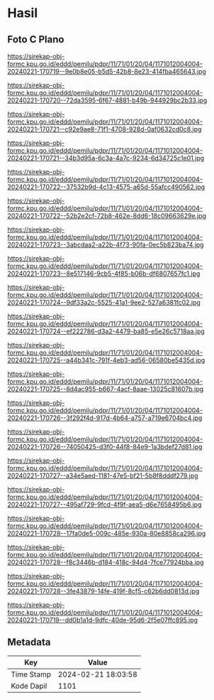 # Hasil

## Foto C Plano

https://sirekap-obj-formc.kpu.go.id/eddd/pemilu/pdpr/11/71/01/20/04/1171012004004-20240221-170719--9e0b8e05-b5d5-42b8-8e23-414fba465643.jpg

https://sirekap-obj-formc.kpu.go.id/eddd/pemilu/pdpr/11/71/01/20/04/1171012004004-20240221-170720--72da3595-6f67-4881-b49b-944929bc2b33.jpg

https://sirekap-obj-formc.kpu.go.id/eddd/pemilu/pdpr/11/71/01/20/04/1171012004004-20240221-170721--c92e9ae8-71f1-4708-928d-0af0632cd0c8.jpg

https://sirekap-obj-formc.kpu.go.id/eddd/pemilu/pdpr/11/71/01/20/04/1171012004004-20240221-170721--34b3d95a-6c3a-4a7c-9234-6d34725c1e01.jpg

https://sirekap-obj-formc.kpu.go.id/eddd/pemilu/pdpr/11/71/01/20/04/1171012004004-20240221-170722--37532b9d-4c13-4575-a65d-55afcc490562.jpg

https://sirekap-obj-formc.kpu.go.id/eddd/pemilu/pdpr/11/71/01/20/04/1171012004004-20240221-170722--52b2e2cf-72b8-462e-8dd6-18c09663629e.jpg

https://sirekap-obj-formc.kpu.go.id/eddd/pemilu/pdpr/11/71/01/20/04/1171012004004-20240221-170723--3abcdaa2-a22b-4f73-90fa-0ec5b823ba74.jpg

https://sirekap-obj-formc.kpu.go.id/eddd/pemilu/pdpr/11/71/01/20/04/1171012004004-20240221-170723--8e517146-9cb5-4f85-b06b-df6807657fc1.jpg

https://sirekap-obj-formc.kpu.go.id/eddd/pemilu/pdpr/11/71/01/20/04/1171012004004-20240221-170724--9df33a2c-5525-41a1-9ee2-527a6381fc02.jpg

https://sirekap-obj-formc.kpu.go.id/eddd/pemilu/pdpr/11/71/01/20/04/1171012004004-20240221-170724--ef222786-d3a2-4479-ba85-e5e26c5718aa.jpg

https://sirekap-obj-formc.kpu.go.id/eddd/pemilu/pdpr/11/71/01/20/04/1171012004004-20240221-170725--a44b341c-791f-4eb3-ad56-06580be5435d.jpg

https://sirekap-obj-formc.kpu.go.id/eddd/pemilu/pdpr/11/71/01/20/04/1171012004004-20240221-170725--8d4ac955-b667-4acf-8aae-13025c81607b.jpg

https://sirekap-obj-formc.kpu.go.id/eddd/pemilu/pdpr/11/71/01/20/04/1171012004004-20240221-170726--3f292f4d-917d-4b64-a757-a719e6704bc4.jpg

https://sirekap-obj-formc.kpu.go.id/eddd/pemilu/pdpr/11/71/01/20/04/1171012004004-20240221-170726--74050425-d3f0-44f8-84e9-1a3bdef27d81.jpg

https://sirekap-obj-formc.kpu.go.id/eddd/pemilu/pdpr/11/71/01/20/04/1171012004004-20240221-170727--a34e5aed-1181-47e5-bf21-5b8f8dddf279.jpg

https://sirekap-obj-formc.kpu.go.id/eddd/pemilu/pdpr/11/71/01/20/04/1171012004004-20240221-170727--495af729-9fcd-4f9f-aea5-d6e7658495b6.jpg

https://sirekap-obj-formc.kpu.go.id/eddd/pemilu/pdpr/11/71/01/20/04/1171012004004-20240221-170728--17fa0de5-009c-485e-930a-80e8858ca296.jpg

https://sirekap-obj-formc.kpu.go.id/eddd/pemilu/pdpr/11/71/01/20/04/1171012004004-20240221-170728--f8c3446b-d184-418c-94d4-7fce77924bba.jpg

https://sirekap-obj-formc.kpu.go.id/eddd/pemilu/pdpr/11/71/01/20/04/1171012004004-20240221-170728--3fe43879-14fe-419f-8cf5-c62b6dd0813d.jpg

https://sirekap-obj-formc.kpu.go.id/eddd/pemilu/pdpr/11/71/01/20/04/1171012004004-20240221-170719--dd0b1a1d-9dfc-40de-95d6-2f5e07ffc895.jpg


## Metadata

| Key        | Value               |
| ---------- | ------------------- |
| Time Stamp | 2024-02-21 18:03:58 |
| Kode Dapil | 1101                |



